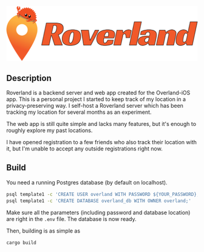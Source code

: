   ![Logo](assets/logo.png)

## Description

Roverland is a backend server and web app created for the Overland-iOS app. This
is a personal project I started to keep track of my location in a
privacy-preserving way. I self-host a Roverland server which has been tracking
my location for several months as an experiment.

The web app is still quite simple and lacks many features, but it's enough to
roughly explore my past locations.

I have opened registration to a few friends who also track their location with
it, but I'm unable to accept any outside registrations right now.

## Build

You need a running Postgres database (by default on localhost). 

``` sh
psql template1 -c 'CREATE USER overland WITH PASSWORD ${YOUR_PASSWORD};'
psql template1 -c 'CREATE DATABASE overland_db WITH OWNER overland;'
```

Make sure all the parameters (including password and database location) are
right in the `.env` file. The database is now ready.

Then, building is as simple as 
``` sh
cargo build 
```

